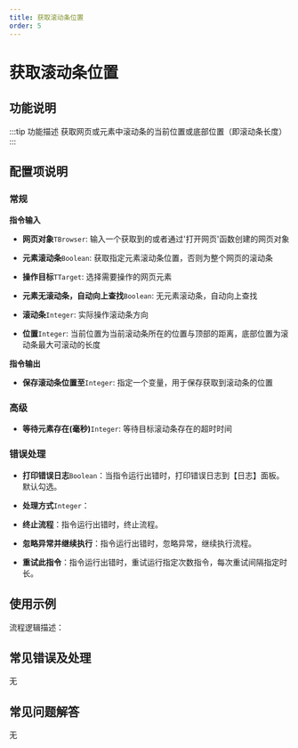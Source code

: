 ```yaml
---
title: 获取滚动条位置
order: 5
---
```


# 获取滚动条位置

## 功能说明

:::tip 功能描述
获取网页或元素中滚动条的当前位置或底部位置（即滚动条长度）
:::

## 配置项说明

### 常规

**指令输入**

- **网页对象**`TBrowser`: 输入一个获取到的或者通过'打开网页'函数创建的网页对象

- **元素滚动条**`Boolean`: 获取指定元素滚动条位置，否则为整个网页的滚动条

- **操作目标**`TTarget`: 选择需要操作的网页元素

- **元素无滚动条，自动向上查找**`Boolean`: 无元素滚动条，自动向上查找

- **滚动条**`Integer`: 实际操作滚动条方向

- **位置**`Integer`: 当前位置为当前滚动条所在的位置与顶部的距离，底部位置为滚动条最大可滚动的长度


**指令输出**

- **保存滚动条位置至**`Integer`: 指定一个变量，用于保存获取到滚动条的位置

### 高级

- **等待元素存在(毫秒)**`Integer`: 等待目标滚动条存在的超时时间

### 错误处理

- **打印错误日志**`Boolean`：当指令运行出错时，打印错误日志到【日志】面板。默认勾选。

- **处理方式**`Integer`：

 - **终止流程**：指令运行出错时，终止流程。

 - **忽略异常并继续执行**：指令运行出错时，忽略异常，继续执行流程。

 - **重试此指令**：指令运行出错时，重试运行指定次数指令，每次重试间隔指定时长。

## 使用示例

流程逻辑描述：

## 常见错误及处理

无

## 常见问题解答

无

